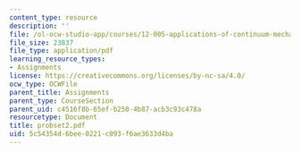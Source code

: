 ```yaml
---
content_type: resource
description: ''
file: /ol-ocw-studio-app/courses/12-005-applications-of-continuum-mechanics-to-earth-atmospheric-and-planetary-sciences-spring-2006/5c54354d6bee0221c093f6ae3633d4ba_probset2.pdf
file_size: 23837
file_type: application/pdf
learning_resource_types:
- Assignments
license: https://creativecommons.org/licenses/by-nc-sa/4.0/
ocw_type: OCWFile
parent_title: Assignments
parent_type: CourseSection
parent_uid: c4516f8b-65ef-b250-4b87-acb3c93c478a
resourcetype: Document
title: probset2.pdf
uid: 5c54354d-6bee-0221-c093-f6ae3633d4ba
---
```

